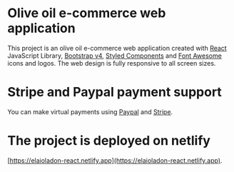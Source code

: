 # Olive oil e-commerce web application

This project is an olive oil e-commerce web application created with [React](https://reactjs.org/) JavaScript Library, [Bootstrap v4](https://getbootstrap.com/), [Styled Components](https://styled-components.com/) and [Font Awesome](https://fontawesome.com/) icons and logos. The web design is fully responsive to all screen sizes.

# Stripe and Paypal payment support

You can make virtual payments using [Paypal](https://developer.paypal.com/) and [Stripe](https://stripe.com/docs/stripe-js/react).

# The project is deployed on netlify

[https://elaioladon-react.netlify.app](https://elaioladon-react.netlify.app).




